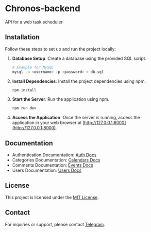 # Chronos-backend

API for a web task scheduler

## Installation

Follow these steps to set up and run the project locally:

1. **Database Setup**: Create a database using the provided SQL script.
    ```bash
    # Example for MySQL
    mysql -u <username> -p <password> < db.sql
    ```

2. **Install Dependencies**: Install the project dependencies using npm.
    ```bash
    npm install
    ```

3. **Start the Server**: Run the application using npm.
    ```bash
    npm run dev
    ```

4. **Access the Application**: Once the server is running, access the application in your web browser at [http://127.0.0.1:8000](http://127.0.0.1:8000).

## Documentation

- Authentication Documentation: [Auth Docs](./docs/Auth.md)
- Categories Documentation: [Calendars Docs](./docs/Calendars.md)
- Comments Documentation: [Events Docs](./docs/Events.md)
- Users Documentation: [Users Docs](./docs/Users.md)

## License

This project is licensed under the [MIT License](LICENSE).

## Contact

For inquiries or support, please contact [Telegram](https://t.me/Raddzor).